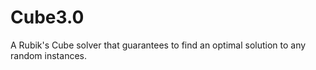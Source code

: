 # Cube3.0

A Rubik's Cube solver that guarantees to find an optimal solution to any random instances.

